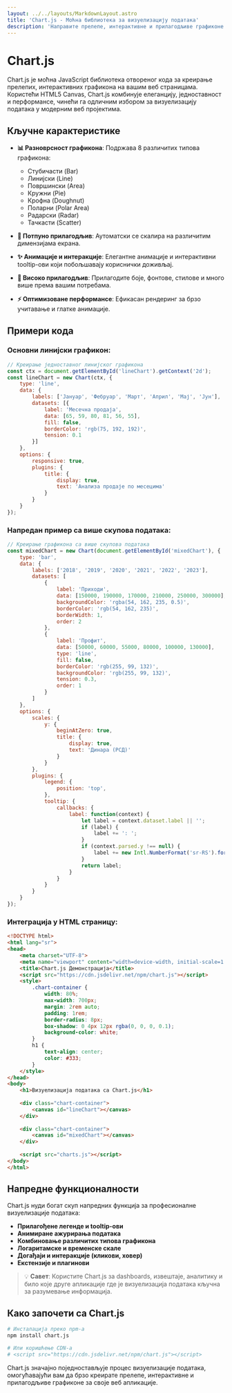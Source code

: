 ```yaml
---
layout: ../../layouts/MarkdownLayout.astro
title: 'Chart.js - Моћна библиотека за визуелизацију података'
description: 'Направите прелепе, интерактивне и прилагодљиве графиконе за своје веб апликације помоћу Chart.js'
---
```


# Chart.js

Chart.js је моћна JavaScript библиотека отвореног кода за креирање прелепих, интерактивних графикона на вашим веб страницама. Користећи HTML5 Canvas, Chart.js комбинује елеганцију, једноставност и перформансе, чинећи га одличним избором за визуелизацију података у модерним веб пројектима.

## Кључне карактеристике

- **📊 Разноврсност графикона**: Подржава 8 различитих типова графикона:
  - Стубичасти (Bar)
  - Линијски (Line)
  - Површински (Area)
  - Кружни (Pie)
  - Крофна (Doughnut)
  - Поларни (Polar Area)
  - Радарски (Radar)
  - Тачкасти (Scatter)
  
- **📱 Потпуно прилагодљив**: Аутоматски се скалира на различитим димензијама екрана.
  
- **✨ Анимације и интеракције**: Елегантне анимације и интерактивни tooltip-ови који побољшавају кориснички доживљај.
  
- **🎨 Високо прилагодљив**: Прилагодите боје, фонтове, стилове и много више према вашим потребама.
  
- **⚡ Оптимизоване перформансе**: Ефикасан рендеринг за брзо учитавање и глатке анимације.

## Примери кода

### Основни линијски графикон:

```javascript
// Креирање једноставног линијског графикона
const ctx = document.getElementById('lineChart').getContext('2d');
const lineChart = new Chart(ctx, {
    type: 'line',
    data: {
        labels: ['Јануар', 'Фебруар', 'Март', 'Април', 'Мај', 'Јун'],
        datasets: [{
            label: 'Месечна продаја',
            data: [65, 59, 80, 81, 56, 55],
            fill: false,
            borderColor: 'rgb(75, 192, 192)',
            tension: 0.1
        }]
    },
    options: {
        responsive: true,
        plugins: {
            title: {
                display: true,
                text: 'Анализа продаје по месецима'
            }
        }
    }
});
```

### Напредан пример са више скупова података:

```javascript
// Креирање графикона са више скупова података
const mixedChart = new Chart(document.getElementById('mixedChart'), {
    type: 'bar',
    data: {
        labels: ['2018', '2019', '2020', '2021', '2022', '2023'],
        datasets: [
            {
                label: 'Приходи',
                data: [150000, 190000, 170000, 210000, 250000, 300000],
                backgroundColor: 'rgba(54, 162, 235, 0.5)',
                borderColor: 'rgb(54, 162, 235)',
                borderWidth: 1,
                order: 2
            },
            {
                label: 'Профит',
                data: [50000, 60000, 55000, 80000, 100000, 130000],
                type: 'line',
                fill: false,
                borderColor: 'rgb(255, 99, 132)',
                backgroundColor: 'rgb(255, 99, 132)',
                tension: 0.3,
                order: 1
            }
        ]
    },
    options: {
        scales: {
            y: {
                beginAtZero: true,
                title: {
                    display: true,
                    text: 'Динара (РСД)'
                }
            }
        },
        plugins: {
            legend: {
                position: 'top',
            },
            tooltip: {
                callbacks: {
                    label: function(context) {
                        let label = context.dataset.label || '';
                        if (label) {
                            label += ': ';
                        }
                        if (context.parsed.y !== null) {
                            label += new Intl.NumberFormat('sr-RS').format(context.parsed.y) + ' РСД';
                        }
                        return label;
                    }
                }
            }
        }
    }
});
```

### Интеграција у HTML страницу:

```html
<!DOCTYPE html>
<html lang="sr">
<head>
    <meta charset="UTF-8">
    <meta name="viewport" content="width=device-width, initial-scale=1.0">
    <title>Chart.js Демонстрација</title>
    <script src="https://cdn.jsdelivr.net/npm/chart.js"></script>
    <style>
        .chart-container {
            width: 80%;
            max-width: 700px;
            margin: 2rem auto;
            padding: 1rem;
            border-radius: 8px;
            box-shadow: 0 4px 12px rgba(0, 0, 0, 0.1);
            background-color: white;
        }
        h1 {
            text-align: center;
            color: #333;
        }
    </style>
</head>
<body>
    <h1>Визуелизација података са Chart.js</h1>
    
    <div class="chart-container">
        <canvas id="lineChart"></canvas>
    </div>
    
    <div class="chart-container">
        <canvas id="mixedChart"></canvas>
    </div>
    
    <script src="charts.js"></script>
</body>
</html>
```

## Напредне функционалности

Chart.js нуди богат скуп напредних функција за професионалне визуелизације података:

- **Прилагођене легенде и tooltip-ови**
- **Анимиране ажурирања података**
- **Комбиновање различитих типова графикона**
- **Логаритамске и временске скале**
- **Догађаји и интеракције (кликови, ховер)**
- **Екстензије и плагинови**

> 💡 **Савет**: Користите Chart.js за dashboards, извештаје, аналитику и било које друге апликације где је визуелизација података кључна за разумевање информација.

## Како започети са Chart.js

```bash
# Инсталација преко npm-а
npm install chart.js

# Или коришћење CDN-а
# <script src="https://cdn.jsdelivr.net/npm/chart.js"></script>
```

Chart.js значајно поједностављује процес визуелизације података, омогућавајући вам да брзо креирате прелепе, интерактивне и прилагодљиве графиконе за своје веб апликације.
